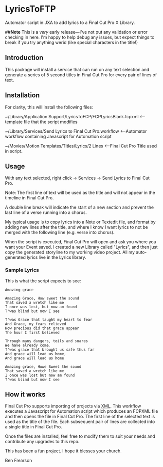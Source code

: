 # LyricsToFTP
Automator script in JXA to add lyrics to a Final Cut Pro X Library.

##**Note**
This is a *very* early release—I've not put any validation or error checking in here. I'm happy to help debug any issues, but expect things to break if you try anything werid (like special characters in the title!)

## **Introduction**
This package will install a service that can run on any text selection and generate a series of 5 second titles in Final Cut Pro for every pair of lines of text.


## **Installation**
For clarity, this will install the following files:

~/Library/Application Support/LyricsToFCP/FCPLyricsBlank.fcpxml <-- template file that the script modifies

~/Library/Services/Send Lyrics to Final Cut Pro.workflow <--Automator workflow containing Javascript for Automation script

~/Movies/Motion Templates/Titles/Lyrics/2 Lines <--Final Cut Pro Title used in script.


## **Usage**
With any text selected, right click -> Services -> Send Lyrics to Final Cut Pro.

Note: The first line of text will be used as the title and will not appear in the timeline in Final Cut Pro.

A double line break will indicate the start of a new section and prevent the last line of a verse running into a chorus.


My typical usage is to copy lyrics into a Note or Textedit file, and format by adding new lines after the title, and where I know I want lyrics to not be merged with the following line (e.g. verse into chorus).

When the script is executed, Final Cut Pro will open and ask you where you want your Event saved. I created a new Library called "Lyrics", and then just copy the generated storyline to my working video project. All my auto-generated lyrics live in the Lyrics library.

### **Sample Lyrics**
This is what the script expects to see:

```
Amazing grace

Amazing Grace, How sweet the sound
That saved a wretch like me
I once was lost, but now am found
T'was blind but now I see

T'was Grace that taught my heart to fear
And Grace, my fears relieved
How precious did that grace appear
The hour I first believed

Through many dangers, toils and snares
We have already come.
T'was grace that brought us safe thus far
And grace will lead us home,
And grace will lead us home

Amazing grace, Howe Sweet the sound
That saved a wretch like me
I once was lost but now am found
T'was blind but now I see
```

## **How it works**
Final Cut Pro supports importing of projects via [XML](https://developer.apple.com/library/archive/documentation/FinalCutProX/Reference/FinalCutProXXMLFormat/Introduction/Introduction.html#//apple_ref/doc/uid/TP40011227-CH1-SW1). This workflow executes a Javascript for Automation script which produces an FCPXML file and then opens the file in Final Cut Pro. The first line of the selected text is used as the title of the file. Each subsequent pair of lines are collected into a single title in Final Cut Pro.

Once the files are installed, feel free to modify them to suit your needs and contribute any upgrades to this repo.

This has been a fun project. I hope it blesses your church.

Ben Frearson
